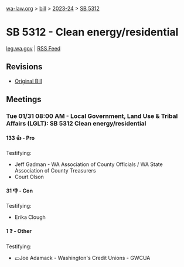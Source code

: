 [wa-law.org](/) > [bill](/bill/) > [2023-24](/bill/2023-24/) > [SB 5312](/bill/2023-24/sb/5312/)

# SB 5312 - Clean energy/residential
[leg.wa.gov](https://app.leg.wa.gov/billsummary?BillNumber=5312&Year=2023&Initiative=false) | [RSS Feed](./rss.xml)

## Revisions
* [Original Bill](1/)

## Meetings
### Tue 01/31 08:00 AM - Local Government, Land Use & Tribal Affairs (LGLT): SB 5312 Clean energy/residential
#### 133 👍 - Pro
Testifying:
* Jeff Gadman - WA Association of County Officials / WA State Association of County Treasurers
* Court Olson

#### 31 👎 - Con
Testifying:
* Erika Clough

#### 1 ❓ - Other
Testifying:
* 💵Joe Adamack - Washington's Credit Unions - GWCUA
